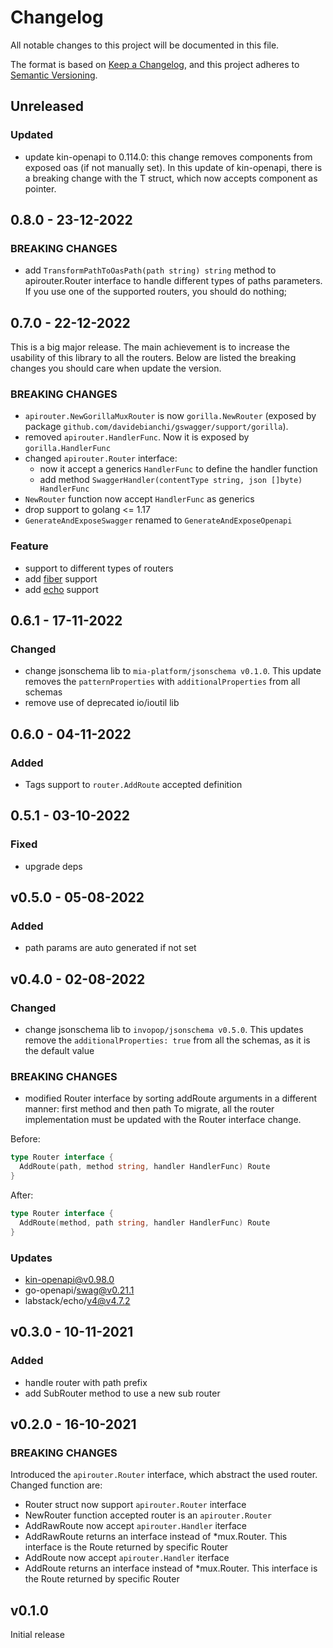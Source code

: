 # Changelog

All notable changes to this project will be documented in this file.

The format is based on [Keep a Changelog](https://keepachangelog.com/en/1.0.0/),
and this project adheres to [Semantic Versioning](https://semver.org/spec/v2.0.0.html).

## Unreleased

### Updated

- update kin-openapi to 0.114.0: this change removes components from exposed oas (if not manually set). In this update of kin-openapi, there is a breaking change with the T struct, which now accepts component as pointer.

## 0.8.0 - 23-12-2022

### BREAKING CHANGES

- add `TransformPathToOasPath(path string) string` method to apirouter.Router interface to handle different types of paths parameters. If you use one of the supported routers, you should do nothing;

## 0.7.0 - 22-12-2022

This is a big major release. The main achievement is to increase the usability of this library to all the routers.
Below are listed the breaking changes you should care when update the version.

### BREAKING CHANGES

- `apirouter.NewGorillaMuxRouter` is now `gorilla.NewRouter` (exposed by package `github.com/davidebianchi/gswagger/support/gorilla`).
- removed `apirouter.HandlerFunc`. Now it is exposed by `gorilla.HandlerFunc`
- changed `apirouter.Router` interface:
  - now it accept a generics `HandlerFunc` to define the handler function
  - add method `SwaggerHandler(contentType string, json []byte) HandlerFunc`
- `NewRouter` function now accept `HandlerFunc` as generics
- drop support to golang <= 1.17
- `GenerateAndExposeSwagger` renamed to `GenerateAndExposeOpenapi`

### Feature

- support to different types of routers
- add [fiber](https://github.com/gofiber/fiber) support
- add [echo](https://echo.labstack.com/) support

## 0.6.1 - 17-11-2022

### Changed

- change jsonschema lib to `mia-platform/jsonschema v0.1.0`. This update removes the `patternProperties` with `additionalProperties` from all schemas
- remove use of deprecated io/ioutil lib

## 0.6.0 - 04-11-2022

### Added

- Tags support to `router.AddRoute` accepted definition

## 0.5.1 - 03-10-2022

### Fixed

- upgrade deps

## v0.5.0 - 05-08-2022

### Added

- path params are auto generated if not set

## v0.4.0 - 02-08-2022

### Changed

- change jsonschema lib to `invopop/jsonschema v0.5.0`. This updates remove the `additionalProperties: true` from all the schemas, as it is the default value

### BREAKING CHANGES

- modified Router interface by sorting addRoute arguments in a different manner: first method and then path
To migrate, all the router implementation must be updated with the Router interface change.

Before:

```go
type Router interface {
  AddRoute(path, method string, handler HandlerFunc) Route
}
```

After:

```go
type Router interface {
  AddRoute(method, path string, handler HandlerFunc) Route
}
```

### Updates

- kin-openapi@v0.98.0
- go-openapi/swag@v0.21.1
- labstack/echo/v4@v4.7.2

## v0.3.0 - 10-11-2021

### Added

- handle router with path prefix
- add SubRouter method to use a new sub router

## v0.2.0 - 16-10-2021

### BREAKING CHANGES

Introduced the `apirouter.Router` interface, which abstract the used router.
Changed function are:

- Router struct now support `apirouter.Router` interface
- NewRouter function accepted router is an `apirouter.Router`
- AddRawRoute now accept `apirouter.Handler` iterface
- AddRawRoute returns an interface instead of *mux.Router. This interface is the Route returned by specific Router
- AddRoute now accept `apirouter.Handler` iterface
- AddRoute returns an interface instead of *mux.Router. This interface is the Route returned by specific Router

## v0.1.0

Initial release
